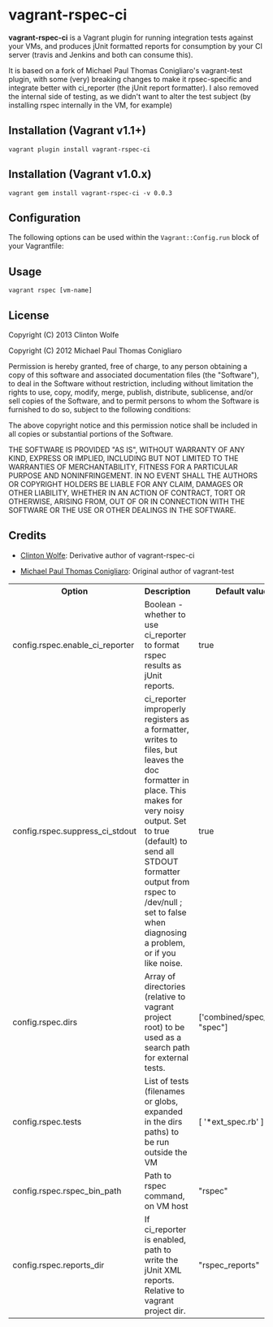 # vagrant-rspec-ci

**vagrant-rspec-ci** is a Vagrant plugin for running integration tests against
your VMs, and produces jUnit formatted reports for consumption by your CI server 
(travis and Jenkins and both can consume this). 

It is based on a fork of Michael Paul Thomas Conigliaro's vagrant-test plugin, with
some (very) breaking changes to make it rpsec-specific and integrate better with ci_reporter
(the jUnit report formatter).  I also removed the internal side of testing, as we didn't 
want to alter the test subject (by installing rspec internally in the VM, for example)

## Installation (Vagrant v1.1+)

    vagrant plugin install vagrant-rspec-ci

## Installation (Vagrant v1.0.x)

    vagrant gem install vagrant-rspec-ci -v 0.0.3

## Configuration

The following options can be used within the `Vagrant::Config.run` block of
your Vagrantfile:

<table>
  <tr>
    <th>Option</th>
    <th>Description</th>
    <th>Default value</th>
  </tr>
  <tr>
    <td>config.rspec.enable_ci_reporter</td>
    <td>Boolean - whether to use ci_reporter to format rspec results as jUnit reports.</td>
    <td>true</td>
  </tr>
  <tr>
    <td>config.rspec.suppress_ci_stdout</td>
    <td>ci_reporter improperly registers as a formatter, writes to files, but leaves the doc formatter in place.  This makes for very noisy output.  Set to true (default) to send all STDOUT formatter output from rspec to /dev/null ; set to false when diagnosing a problem, or if you like noise.</td>
    <td>true</td>
  </tr>

  <tr>
    <td>config.rspec.dirs</td>
    <td>Array of directories (relative to vagrant project root) to be used as a search path for external tests.</td>
    <td>['combined/spec_ext", "spec"]</td>
  </tr>
  <tr>
    <td>config.rspec.tests</td>
    <td>List of tests (filenames or globs, expanded in the dirs paths) to be run outside the VM</td>
    <td>[ '*ext_spec.rb' ]</td>
  </tr>
  <tr>
    <td>config.rspec.rspec_bin_path</td>
    <td>Path to rspec command, on VM host</td>
    <td>"rspec"</td>
  </tr>
  <tr>
    <td>config.rspec.reports_dir</td>
    <td>If ci_reporter is enabled, path to write the jUnit XML reports.  Relative to vagrant project dir.</td>
    <td>"rspec_reports"</td>
  </tr>

## Usage

    vagrant rspec [vm-name]

## License

Copyright (C) 2013 Clinton Wolfe

Copyright (C) 2012 Michael Paul Thomas Conigliaro

Permission is hereby granted, free of charge, to any person obtaining a copy of
this software and associated documentation files (the "Software"), to deal in
the Software without restriction, including without limitation the rights to
use, copy, modify, merge, publish, distribute, sublicense, and/or sell copies
of the Software, and to permit persons to whom the Software is furnished to do
so, subject to the following conditions:

The above copyright notice and this permission notice shall be included in all
copies or substantial portions of the Software.

THE SOFTWARE IS PROVIDED "AS IS", WITHOUT WARRANTY OF ANY KIND, EXPRESS OR
IMPLIED, INCLUDING BUT NOT LIMITED TO THE WARRANTIES OF MERCHANTABILITY,
FITNESS FOR A PARTICULAR PURPOSE AND NONINFRINGEMENT. IN NO EVENT SHALL THE
AUTHORS OR COPYRIGHT HOLDERS BE LIABLE FOR ANY CLAIM, DAMAGES OR OTHER
LIABILITY, WHETHER IN AN ACTION OF CONTRACT, TORT OR OTHERWISE, ARISING FROM,
OUT OF OR IN CONNECTION WITH THE SOFTWARE OR THE USE OR OTHER DEALINGS IN THE
SOFTWARE.

## Credits

* [Clinton Wolfe](http://ccwolfe.com): Derivative author of vagrant-rspec-ci

* [Michael Paul Thomas Conigliaro](http://conigliaro.org): Original author of vagrant-test
